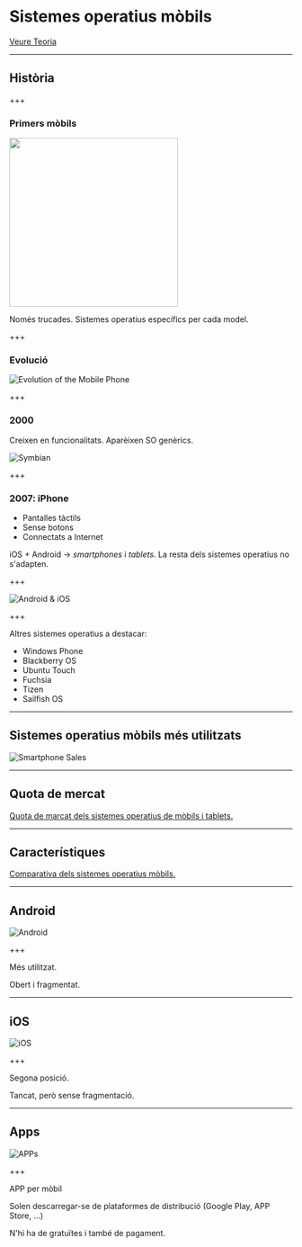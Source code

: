 Sistemes operatius mòbils
======================

[Veure Teoria](https://jrodr236.github.io/SOM/SistemesOperatiusMobils.html)

---

Història
-----------

+++

### Primers mòbils

<img src="https://cdn.thomasnet.com/kc/thumbs/3172.png" height="300px">

Només trucades. Sistemes operatius específics per cada model.

+++

### Evolució

![Evolution of the Mobile Phone](https://funalive.com/uploads/files/article/images/evolution-phone.jpg)

+++

### 2000

Creixen en funcionalitats. Aparèixen SO genèrics.

![Symbian](https://i1.wp.com/hipertextual.com/archivo/wp-content/uploads/2014/10/Symbian1.jpg?resize=670%2C413&ssl=1)

+++

### 2007: iPhone

- Pantalles tàctils
- Sense botons
- Connectats a Internet

iOS + Android -> _smartphones_ i _tablets_. La resta dels sistemes operatius no s'adapten.

+++

![Android & iOS](https://boygeniusreport.files.wordpress.com/2016/11/iphone-android.jpg?quality=98&strip=all)

+++

Altres sistemes operatius a destacar:
- Windows Phone
- Blackberry OS
- Ubuntu Touch
- Fuchsia
- Tizen
- Sailfish OS

---

Sistemes operatius mòbils més utilitzats
-------------------------

![Smartphone Sales](https://upload.wikimedia.org/wikipedia/commons/8/83/World_Wide_Smartphone_Sales.png)

---

Quota de mercat
--------------

[Quota de marcat dels sistemes operatius de mòbils i tablets.](http://gs.statcounter.com/os-market-share/mobile-tablet/worldwide/#monthly-201709-201809-bar)

---

Característiques
-----------

[Comparativa dels sistemes operatius mòbils.](https://en.wikipedia.org/wiki/Comparison_of_mobile_operating_systems#About_OS)

---

Android
-------

![Android](https://cdn2.techadvisor.co.uk/cmsdata/features/3542628/Android_L_design_interface_thumb.png)

+++

Més utilitzat.

Obert i fragmentat.

---

iOS
---

![iOS](https://photos5.appleinsider.com/gallery/27993-42763-0-28317-22777-27973-21832-25629-21575-24846-170605-iOS11-l-l-2-l-l-l.jpg)

+++

Segona posició.

Tancat, però sense fragmentació.

---


Apps
------

![APPs](http://prevenblog.com/wp-content/uploads/apps2.jpg)

+++

APP per mòbil

Solen descarregar-se de plataformes de distribució (Google Play, APP Store, ...)

N'hi ha de gratuïtes i també de pagament.
